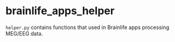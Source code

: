 # brainlife_apps_helper

`helper.py` contains functions that used in Brainlife apps processing MEG/EEG data.
